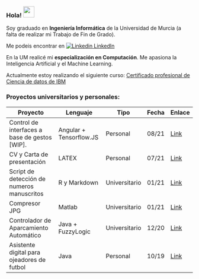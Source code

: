 
### Hola! <img src="https://raw.githubusercontent.com/MartinHeinz/MartinHeinz/master/wave.gif" width="30px">

Soy graduado en **Ingeniería Informática** de la Universidad de Murcia (a falta de realizar mi Trabajo de Fin de Grado). 

Me podeis encontrar en [![Linkedin](https://i.stack.imgur.com/gVE0j.png) LinkedIn](https://es.linkedin.com/in/pablo-garcía-borrón-jiménez-cervantes-027a76a3)
&nbsp;

En la UM realicé mi **especialización en Computación**. Me apasiona la Inteligencia Artificial y el Machine Learning.

Actualmente estoy realizando el siguiente curso: [Certificado profesional de Ciencia de datos de IBM](https://www.coursera.org/professional-certificates/ibm-data-science)


### Proyectos universitarios y personales:

| Proyecto                                   | Lenguaje                | Tipo          | Fecha | Enlace |
|--------------------------------------------|-------------------------|---------------|-------|--------|
| Control de interfaces a base de gestos \[WIP\].    | Angular + Tensorflow.JS | Personal      | 08/21 |  [Link](https://github.com/garcibo/gestos-app)        |
| CV y Carta de presentación                 | LATEX                   | Personal      | 07/21 |  [Link](https://github.com/garcibo/CV-y-CoverLetter)       |
| Script de detección de numeros manuscritos | R y Markdown            | Universitario | 01/21 |  [Link](https://github.com/garcibo/Detecci-nDigitosManuscritos)      |
| Compresor JPG                              | Matlab                  | Universitario | 01/21 |  [Link](https://github.com/garcibo/CompresorJPEG)       |
| Controlador de Aparcamiento Automático     | Java + FuzzyLogic       | Universitario | 12/20 |  [Link](https://github.com/garcibo/ControladorAparcamientoFuzzyLogic.git)      |
| Asistente digital para ojeadores de futbol | Java                    | Personal      | 10/19 |  [Link](https://github.com/garcibo/FutStats.git)      |

